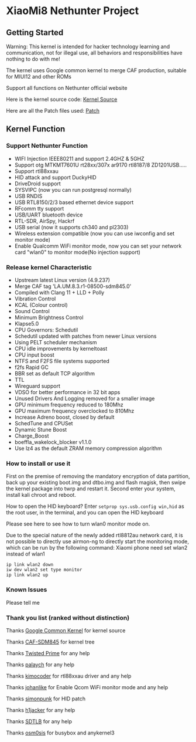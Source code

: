 # XiaoMi8 Nethunter Project
## Getting Started
Warning: This kernel is intended for hacker technology learning and communication, not for illegal use, all behaviors and responsibilities have nothing to do with me!

The kernel uses Google common kernel to merge CAF production, suitable for MIUI12 and other ROMs

Support all functions on Nethunter official website

Here is the kernel source code: [Kernel Source](https://github.com/TsingPeng03/Tsing-845)

Here are all the Patch files used: [Patch](https://github.com/TsingPeng03/Mi8-Nethunter-Project/tree/master/patch)

## Kernel Function
### Support Nethunter Function
- WIFI Injection IEEE80211 and support 2.4GHZ & 5GHZ
- Support otg MTKMT7601U rt28xx/307x ar9170 rtl8187/8 ZD1201USB.....
- Support rtl88xxau
- HID attack and support DuckyHID
- DriveDroid support
- SYSVIPC (now you can run postgresql normally)
- USB RNDIS
- USB RTL8150/2/3 based ethernet device support
- RFcomm tty support
- USB/UART bluetooth device
- RTL-SDR, AirSpy, Hackrf
- USB serial (now it supports ch340 and pl2303)
- Wireless extension compatible (now you can use iwconfig and set monitor mode)
- Enable Qualcomm WiFi monitor mode, now you can set your network card "wlan0" to monitor mode(No injection support)

### Release kernel Characteristic
- Upstream latest Linux version (4.9.237)
- Merge CAF tag 'LA.UM.8.3.r1-08500-sdm845.0'
- Compiled with Clang 11 + LLD + Polly
- Vibration Control
- KCAL (Colour control)
- Sound Control
- Minimum Brightness Control
- Klapse5.0
- CPU Governors: Schedutil
- Schedutil updated with patches from newer Linux versions
- Using PELT scheduler mechanism
- CPU idle improvements by kerneltoast
- CPU input boost
- NTFS and F2FS file systems supported
- f2fs Rapid GC
- BBR set as default TCP algorithm
- TTL
- Wireguard support
- VDSO for better performance in 32 bit apps
- Unused Drivers And Logging removed for a smaller image
- GPU minimum frequency reduced to 180Mhz
- GPU maximum frequency overclocked to 810Mhz
- Increase Adreno boost, closed by default
- SchedTune and CPUSet
- Dynamic Stune Boost
- Charge_Boost
- boeffla_wakelock_blocker v1.1.0
- Use lz4 as the default ZRAM memory compression algorithm

### How to install or use it
First on the premise of removing the mandatory encryption of data partition, back up your existing boot.img and dtbo.img and flash magisk, then swipe the kernel package into twrp and restart it.
Second enter your system, install kali chroot and reboot.

How to open the HID keyboard? Enter `setprop sys.usb.config win,hid` as the root user, in the terminal, and you can open the HID keyboard


Please see here to see how to turn wlan0 monitor mode on.


Due to the special nature of the newly added rtl8812au network card, it is not possible to directly use airmon-ng to directly start the monitoring mode, which can be run by the following command:
Xiaomi phone need set wlan2 instead of wlan1

```
ip link wlan2 down
iw dev wlan2 set type monitor
ip link wlan2 up
```

### Known Issues
Please tell me

### Thank you list (ranked without distinction)

Thanks [Google Common Kernel](https://android.googlesource.com/kernel/common/+/refs/heads/android-4.9-q) for kernel source

Thanks [CAF-SDM845](https://source.codeaurora.org/quic/la/kernel/msm-4.9) for kernel tree

Thanks [Twisted Prime](https://github.com/TwistedPrime) for any help

Thanks [palaych](https://github.com/palaych) for any help

Thanks [kimocoder](https://github.com/kimocoder) for rtl88xxau driver and any help

Thanks [johanlike](https://github.com/johanlike) for Enable Qcom WiFi monitor mode and any help

Thanks [simonpunk](https://forum.xda-developers.com/oneplus-5/development/burgerhunter-t3638810) for HID patch

Thanks [h1jacker](https://github.com/h1jacker) for any help 

Thanks [SDTLB](https://github.com/shandongtlb) for any help

Thanks [osm0sis](https://github.com/osm0sis/AnyKernel3) for busybox and anykernel3
